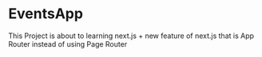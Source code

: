 # EventsApp
This Project is about to learning next.js + new feature of next.js that is App Router instead of using Page Router

